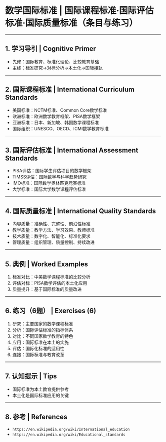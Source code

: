 # 数学国际标准 | 国际课程标准·国际评估标准·国际质量标准（条目与练习）

---

## 1. 学习导引 | Cognitive Primer

- 先修：国际教育、标准化理论、比较教育基础
- 主线：标准研究→对标分析→本土化→国际接轨

---

## 2. 国际课程标准 | International Curriculum Standards

- 美国标准：NCTM标准、Common Core数学标准
- 欧洲标准：欧洲数学教育框架、PISA数学框架
- 亚洲标准：日本、新加坡、韩国数学课程标准
- 国际组织：UNESCO、OECD、ICMI数学教育标准

---

## 3. 国际评估标准 | International Assessment Standards

- PISA评估：国际学生评估项目的数学框架
- TIMSS评估：国际数学与科学趋势研究
- IMO标准：国际数学奥林匹克竞赛标准
- 大学标准：国际大学数学课程评估标准

---

## 4. 国际质量标准 | International Quality Standards

- 内容质量：准确性、完整性、前沿性标准
- 教学质量：教学方法、学习效果、教师标准
- 技术质量：数字化、智能化、标准化要求
- 管理质量：组织管理、质量控制、持续改进

---

## 5. 典例 | Worked Examples

1) 标准对比：中美数学课程标准的比较分析
2) 评估对标：PISA数学评估的本土化应用
3) 质量提升：基于国际标准的质量改进

---

## 6. 练习（6题） | Exercises (6)

1) 研究：主要国家的数学课程标准
2) 分析：国际评估标准的指标体系
3) 对比：不同国家数学教育的特色
4) 应用：国际标准在本土的实施
5) 评估：国际化标准的适用性
6) 连接：国际标准与教育改革

---

## 7. 认知提示 | Tips

- 国际标准为本土教育提供参考
- 本土化是国际标准应用的关键

---

## 8. 参考 | References

- `https://en.wikipedia.org/wiki/International_education`
- `https://en.wikipedia.org/wiki/Educational_standards`
